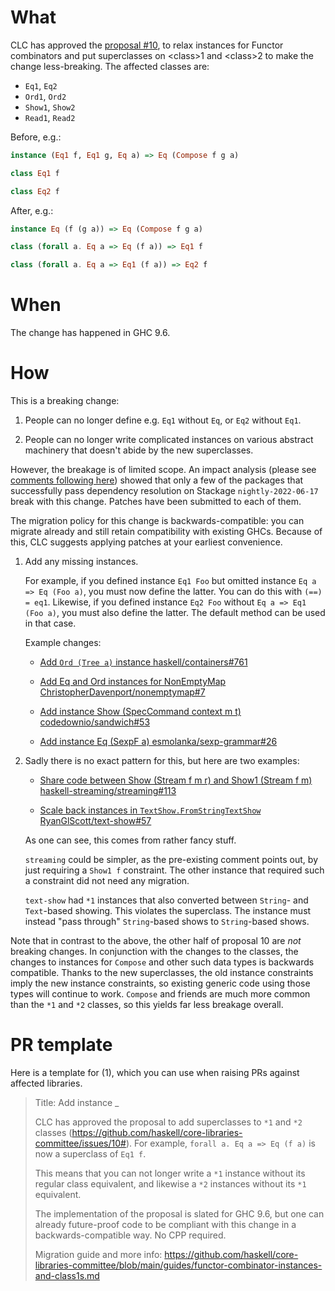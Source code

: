 # What

CLC has approved the [proposal #10](https://github.com/haskell/core-libraries-committee/issues/10), to relax instances for Functor combinators and put superclasses on \<class>1 and \<class>2 to make the change less-breaking.
The affected classes are:

- `Eq1`, `Eq2`
- `Ord1`, `Ord2`
- `Show1`, `Show2`
- `Read1`, `Read2`

Before, e.g.:
```haskell
instance (Eq1 f, Eq1 g, Eq a) => Eq (Compose f g a)

class Eq1 f

class Eq2 f
```

After, e.g.:
```haskell
instance Eq (f (g a)) => Eq (Compose f g a)

class (forall a. Eq a => Eq (f a)) => Eq1 f

class (forall a. Eq a => Eq1 (f a)) => Eq2 f
```

# When

The change has happened in GHC 9.6.

# How

This is a breaking change:

1. People can no longer define e.g. `Eq1` without `Eq`, or `Eq2` without `Eq1`.

2. People can no longer write complicated instances on various abstract machinery that doesn't abide by the new superclasses.

However, the breakage is of limited scope.
An impact analysis (please see [comments following here](https://github.com/haskell/core-libraries-committee/issues/10#issuecomment-1166669613))
showed that only a few of the packages that successfully pass dependency resolution on Stackage `nightly-2022-06-17` break with this change.
Patches have been submitted to each of them.

The migration policy for this change is backwards-compatible: you can migrate already and still retain compatibility with existing GHCs.
Because of this, CLC suggests applying patches at your earliest convenience.

1. Add any missing instances.

   For example, if you defined instance `Eq1 Foo` but omitted instance `Eq a => Eq (Foo a)`, you must now define the latter.
   You can do this with `(==) = eq1`.
   Likewise, if you defined instance `Eq2 Foo` without `Eq a => Eq1 (Foo a)`, you must also define the latter.
   The default method can be used in that case.

   Example changes:

   - [Add `Ord (Tree a)` instance haskell/containers#761](https://github.com/haskell/containers/pull/761)

   - [Add Eq and Ord instances for NonEmptyMap ChristopherDavenport/nonemptymap#7](https://github.com/ChristopherDavenport/nonemptymap/pull/7)

   - [Add instance Show (SpecCommand context m t) codedownio/sandwich#53](https://github.com/codedownio/sandwich/pull/53)

   - [Add instance Eq (SexpF a) esmolanka/sexp-grammar#26](https://github.com/esmolanka/sexp-grammar/pull/26)

2. Sadly there is no exact pattern for this, but here are two examples:

   - [Share code between Show (Stream f m r) and Show1 (Stream f m) haskell-streaming/streaming#113](https://github.com/haskell-streaming/streaming/pull/113)

   - [Scale back instances in `TextShow.FromStringTextShow` RyanGlScott/text-show#57](https://github.com/RyanGlScott/text-show/pull/57)

   As one can see, this comes from rather fancy stuff.

   `streaming` could be simpler, as the pre-existing comment points out, by just requiring a `Show1 f` constraint.
   The other instance that required such a constraint did not need any migration.

   `text-show` had `*1` instances that also converted between `String`- and `Text`-based showing.
   This violates the superclass.
   The instance must instead "pass through" `String`-based shows to `String`-based shows.

Note that in contrast to the above, the other half of proposal 10 are *not* breaking changes.
In conjunction with the changes to the classes, the changes to instances for `Compose` and other such data types is backwards compatible.
Thanks to the new superclasses, the old instance constraints imply the new instance constraints, so existing generic code using those types will continue to work.
`Compose` and friends are much more common than the `*1` and `*2` classes, so this yields far less breakage overall.

# PR template

Here is a template for (1), which you can use when raising PRs against affected libraries.

> Title: Add instance _
>
> CLC has approved the proposal to add superclasses to `*1` and `*2`
> classes
> (https://github.com/haskell/core-libraries-committee/issues/10#). For
> example, `forall a. Eq a => Eq (f a)` is now a superclass of `Eq1 f`.
>
> This means that you can not longer write a `*1` instance without its
> regular class equivalent, and likewise a `*2` instances without its `*1`
> equivalent.
>
> The implementation of the proposal is slated for GHC 9.6, but one can
> already future-proof code to be compliant with this change in a
> backwards-compatible way. No CPP required.
>
> Migration guide and more info:
> https://github.com/haskell/core-libraries-committee/blob/main/guides/functor-combinator-instances-and-class1s.md
